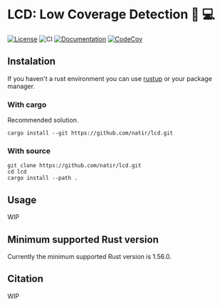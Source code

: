 # LCD: Low Coverage Detection 🧬 💻

[![License](https://img.shields.io/badge/license-MIT-green)](https://github.com/natir/lcd/blob/master/LICENSE)
![CI](https://github.com/natir/lcd/workflows/CI/badge.svg)
[![Documentation](https://github.com/natir/lcd/workflows/Documentation/badge.svg)](https://natir.github.io/lcd/lcd)
[![CodeCov](https://codecov.io/gh/natir/lcd/lcdanch/master/graph/badge.svg)](https://codecov.io/gh/natir/lcd)


## Instalation

If you haven't a rust environment you can use [rustup](https://rustup.rs/) or your package manager.


### With cargo

Recommended solution.

```
cargo install --git https://github.com/natir/lcd.git
```


### With source

```
git clone https://github.com/natir/lcd.git
cd lcd
cargo install --path .
```


## Usage

WIP


## Minimum supported Rust version

Currently the minimum supported Rust version is 1.56.0.


## Citation

WIP
